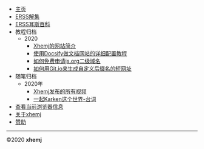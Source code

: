 * [主页](/?id=%e6%ac%a2%e8%bf%8e%e8%ae%bf%e9%97%ae-xhemj%e6%96%87%e6%a1%a3%e4%b8%ad%e5%bf%83)
* [ERSS解集](/Solve/)
* [ERSS耳斯百科](/ERSS-Wiki/)
* 教程归档
    * 2020
        * [Xhemj的网站简介](/p/about-xhemj-website)
        * [使用Docsify做文档网站的详细配置教程](p/How-to-Use-Docsify)
        * [如何免费申请js.org二级域名](p/How-to-Use-Js-org-Domain)
        * [如何用Git.io来生成自定义后缀名的短网址](/p/Git-io-short-url)
* 随笔归档
    * 2020年
        * [Xhemj发布的所有视频](/p/video)
        * [一起Karken这个世界-台词](/p/KrakenSHark)
* [查看当前浏览器信息](/p/browser-info)
* [关于xhemj](/p/about-me)
* [赞助](/p/pay)
***
©2020  **xhemj** 
